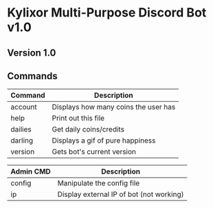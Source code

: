 **Kylixor Multi-Purpose Discord Bot**
v1.0
=====================================

Version 1.0
-------------

Commands
--------

| Command     | Description
| ----------- | -----------
| account     | Displays how many coins the user has
| help        | Print out this file
| dailies     | Get daily coins/credits
| darling     | Displays a gif of pure happiness
| version     | Gets bot's current version

| Admin CMD   | Description
| ----------- | -----------
| config      | Manipulate the config file
| ip          | Display external IP of bot (not working)
